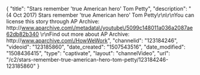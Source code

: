 {
    "title": "Stars remember 'true American hero' Tom Petty",
    "description": "(4 Oct 2017) Stars remember 'true American hero' Tom Petty\r\n\r\nYou can license this story through AP Archive: http:\/\/www.aparchive.com\/metadata\/youtube\/5099c148011a036a2087ae62db82b340 \r\nFind out more about AP Archive: http:\/\/www.aparchive.com\/HowWeWork",
    "channelid": "123184246",
    "videoid": "123185860",
    "date_created": "1507543516",
    "date_modified": "1508436415",
    "type": "captivate",
    "layout": "channelVideo",
    "url": "\/c2\/stars-remember-true-american-hero-tom-petty\/123184246-123185860"
}